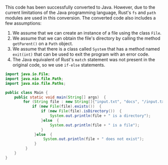 This code has been successfully converted to Java. However, due to the current limitations of the Java programming language, Rust's `fs` and `path` modules are used in this conversion. The converted code also includes a few assumptions:

1. We assume that we can create an instance of a file using the class `File`.
2. We assume that we can obtain the file's directory by calling the method `getParent()` on a `Path` object.
3. We assume that there is a class called `System` that has a method named `exit(int)` that can be used to exit the program with an error code.
4. The Java equivalent of Rust's `match` statement was not present in the original code, so we use `if-else` statements.

```java
import java.io.File;
import java.nio.file.Path;
import java.nio.file.Paths;

public class Main {
    public static void main(String[] args)  {
        for (String file : new String[]{"input.txt", "docs", "/input.txt", "/docs"})  {
            if (new File(file).exists())  {
                if (new File(file).isDirectory())  {
                    System.out.println(file + " is a directory");
                }else  {
                    System.out.println(file + " is a file");
                }
             }else  {
                 System.out.println(file + " does not exist");
             }
         }
    }
}
```
